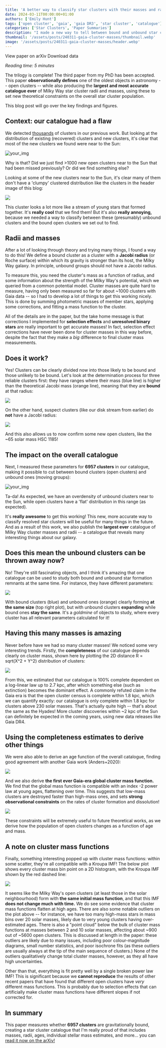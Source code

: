 ```yaml
---
title: 'A better way to classify star clusters with their masses and radii'
date: 2024-03-11T00:00:00+01:00
authors: ['Emily Hunt']
tags: ['open cluster', 'gaia', 'gaia DR3', 'star cluster', 'catalogue']
categories: ['Star Clusters', 'Paper Summaries']
description: "I made a new way to tell between bound and unbound star clusters, as well as measuring more cluster masses than ever before!"
thumbnail: '/assets/posts/240311-gaia-cluster-masses/thumbnail.webp'
image: '/assets/posts/240311-gaia-cluster-masses/header.webp'
---
```


<div class="info-buttons" style="text-decoration: none">
        <a href="https://arxiv.org/abs/2403.05143" class="button " style="text-decoration: none">View paper on arXiv</a>
        <a href="https://drive.google.com/drive/folders/1TBqPST9vxSmOaoaFUWPh64_4Ni1Ytusk?usp=drive_link" class="button button-base-text" style="text-decoration: none">Download data</a>
</div>

_Reading time: 5 minutes_ 

The trilogy is complete! The third paper from my PhD has been accepted. This paper **observationally defines** one of the oldest objects in astronomy -- open clusters -- while also producing the **largest and most accurate catalogue ever** of Milky Way star cluster radii and masses, using these to set new theoretical constraints on the overall star cluster population.

This blog post will go over the key findings and figures.


## Context: our catalogue had a flaw

We detected [thousands](/posts/230324-gaia-cluster-catalogue/) of clusters in our previous work. But looking at the distribution of existing (recovered) clusters and new clusters, it's clear that most of the new clusters we found were near to the Sun:

![your_img](/assets/posts/240311-gaia-cluster-masses/existing_vs_new.webp)

Why is that? Did we just find >1000 new open clusters near to the Sun that had been missed previously? Or did we find something else?

Looking at some of the new clusters near to the Sun, it's clear many of them don't have a 'clumpy' clustered distribution like the clusters in the header image of this blog:

![](/assets/posts/240311-gaia-cluster-masses/moving_group_hsc_1131.webp)
<!-- {{< figure src="//assets/posts/240311-gaia-cluster-masses/moving_group_hsc_2376.webp" height=200px width=500px >}} -->

This cluster looks a lot more like a stream of young stars that formed together. It's **really cool** that we find them! But it's also **really annoying,** because we needed a way to classify between these (presumably) unbound clusters and the bound open clusters we set out to find.


## Radii and masses

After a lot of looking through theory and trying many things, I found a way to do this! We define a bound cluster as a cluster with a **Jacobi radius** (or Roche surface) within which its gravity is stronger than its host, the Milky Way galaxy. In principle, unbound groups should not have a Jacobi radius.

To measure this, you need the cluster's mass as a function of radius, and some information about the strength of the Milky Way's potential, which we queried from a common potential model. Cluster masses are quite hard to measure, having only been measured so far for about ~1000 clusters with Gaia data -- so I had to develop a lot of things to get this working nicely. This is done by summing photometric masses of member stars, applying some corrections, and fitting a mass function to the cluster.

All of the details are in the paper, but the take home message is that corrections I implemented for **selection effects** and **unresolved binary stars** are really important to get accurate masses! In fact, selection effect corrections have never been done for cluster masses in this way before, despite the fact that they make a *big* difference to final cluster mass measurements.


## Does it work?

Yes! Clusters can be clearly divided now into those likely to be bound and those unlikely to be bound. Let's look at the determination process for three reliable clusters first: they have ranges where their mass (blue line) is higher than the theoretical Jacobi mass (orange line), meaning that they are **bound** at that radius:

![](/assets/posts/240311-gaia-cluster-masses/fig_masses_jacobi_radii.webp)

On the other hand, suspect clusters (like our disk stream from earlier) do **not** have a Jacobi radius:

![](/assets/posts/240311-gaia-cluster-masses/fig_masses_jacobi_determination.webp)

And this also allows us to now confirm some new open clusters, like the ~65 solar mass HSC 1185!


## The impact on the overall catalogue

Next, I measured these parameters for **6957 clusters** in our catalogue, making it possible to cut between bound clusters (open clusters) and unbound ones (moving groups):

![your_img](/assets/posts/240311-gaia-cluster-masses/fig_discussion_xyz_distribution.webp)

Ta-da! As expected, we have an overdensity of unbound clusters near to the Sun, while open clusters have a 'flat' distribution in this range (as expected). 

It's **really awesome** to get this working! This new, more accurate way to classify resolved star clusters will be useful for many things in the future. And as a result of this work, we also publish the **largest ever** catalogue of Milky Way cluster masses and radii -- a catalogue that reveals many interesting things about our galaxy.


## Does this mean the unbound clusters can be thrown away now?

No! They're still fascinating objects, and I think it's amazing that one catalogue can be used to study both bound and unbound star formation remnants at the same time. For instance, they have different parameters:

![](/assets/posts/240311-gaia-cluster-masses/fig_discussion_correlations_mgs.webp)

With bound clusters (blue) and unbound ones (orange) clearly forming **at the same size** (top right plot), but with unbound clusters **expanding** while bound ones **stay the same**. It's a _goldmine_ of objects to study, where every cluster has all relevant parameters calculated for it!


## Having this many masses is amazing

Never before have we had so many cluster masses! We noticed some very interesting trends. Firstly, the **completeness** of our catalogue depends clearly on cluster mass, shown here by plotting the 2D distance R = sqrt(X^2 + Y^2) distribution of clusters:

![](/assets/posts/240311-gaia-cluster-masses/fig_discussion_completeness.webp)

From this, we estimated that our catalogue is 100% complete dependent on a log-linear law up to 2.7 kpc, after which something else (such as extinction) becomes the dominant effect. A commonly refuted claim in the Gaia era is that the open cluster census is complete within 1.8 kpc, which we can quantify exactly: our catalogue is only complete within 1.8 kpc for clusters above 230 solar masses. That's actually quite high -- that's about the same as the Hyades! More cluster discoveries within ~2 kpc of the Sun can definitely be expected in the coming years, using new data releases like Gaia DR4.


## Using the completeness estimates to derive other things

We were also able to derive an age function of the overall catalogue, finding good agreement with another Gaia work (Anders+2020):

![](/assets/posts/240311-gaia-cluster-masses/fig_discussion_age_number_density.webp)

And we also derive **the first ever Gaia-era global cluster mass function.** We find that the global mass function is compatible with an index -2 power law at young ages, flattening over time. This suggests that low-mass clusters are destroyed faster than high-mass ones, and sets **strong observational constraints** on the rates of cluster formation and dissolution!

![](/assets/posts/240311-gaia-cluster-masses/fig_discussion_number_density.webp)

These constraints will be extremely useful to future theoretical works, as we derive how the population of open clusters changes as a function of age and mass.

## A note on cluster mass functions

Finally, something interesting popped up with cluster mass functions: within some scatter, they're all compatible with a Kroupa IMF! The below plot shows every cluster mass bin point on a 2D histogram, with the Kroupa IMF shown by the red dashed line:

![](/assets/posts/240311-gaia-cluster-masses/fig_discussion_all_mass_functions.webp)

It seems like the Milky Way's open clusters (at least those in the solar neighbourhood) form with **the same initial mass function**, and that this IMF **does not change much with time.** We do see some evidence that cluster mass functions flatten at high ages. There are also some notable outliers on the plot above -- for instance, we have too many high-mass stars in mass bins over 20 solar masses, likely due to very young clusters having over-estimated ages. There is also a "point cloud" below the bulk of cluster mass functions at masses between 2 and 10 solar masses, affecting about ~900 out of ~5600 open clusters. This is discussed at length in the paper: these outliers are likely due to many issues, including poor colour-magnitude diagrams, small number statistics, and poor isochrone fits (as these outliers are usually always at the tip of the main sequence of clusters.) None of the outliers qualitatively change total cluster masses, however, as they all have high uncertainties.

Other than that, everything is fit pretty well by a single broken power law IMF! This is significant because we **cannot reproduce** the results of other recent papers that have found that different open clusters have _very_ different mass functions. This is probably due to selection effects that can artificially make cluster mass functions have different slopes if not corrected for.


## In summary

This paper measures whether **6957 clusters** are gravitationally bound, creating a star cluster catalogue that I'm really proud of that includes masses, radii, ages, individual stellar mass estimates, and more... you can [read it now on the arXiv!](https://arxiv.org/abs/2403.05143)


